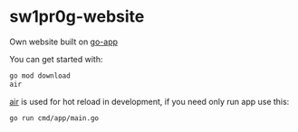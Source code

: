 # sw1pr0g-website
Own website built on [go-app](https://go-app.dev/)

You can get started with:

```sh
go mod download
air
```
[air](https://github.com/air-verse/air) is used for hot reload in development, if you need only run app use this:
```shell
go run cmd/app/main.go
```
